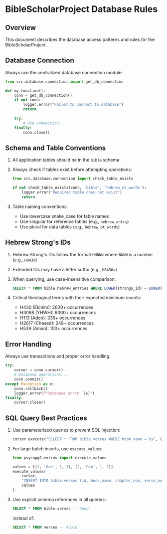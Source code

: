 # BibleScholarProject Database Rules

## Overview

This document describes the database access patterns and rules for the BibleScholarProject.

## Database Connection

Always use the centralized database connection module:

```python
from src.database.connection import get_db_connection

def my_function():
    conn = get_db_connection()
    if not conn:
        logger.error("Failed to connect to database")
        return
    
    try:
        # Use connection...
    finally:
        conn.close()
```

## Schema and Table Conventions

1. All application tables should be in the `bible` schema
2. Always check if tables exist before attempting operations:
   ```python
   from src.database.connection import check_table_exists
   
   if not check_table_exists(conn, 'bible', 'hebrew_ot_words'):
       logger.error("Required table does not exist")
       return
   ```

3. Table naming conventions:
   - Use lowercase snake_case for table names
   - Use singular for reference tables (e.g., `hebrew_entry`)
   - Use plural for data tables (e.g., `hebrew_ot_words`)

## Hebrew Strong's IDs

1. Hebrew Strong's IDs follow the format `HNNNN` where `NNNN` is a number (e.g., `H0430`)
2. Extended IDs may have a letter suffix (e.g., `H0430a`)
3. When querying, use case-insensitive comparison:
   ```sql
   SELECT * FROM bible.hebrew_entries WHERE LOWER(strongs_id) = LOWER('H0430')
   ```

4. Critical theological terms with their expected minimum counts:
   - H430 (Elohim): 2600+ occurrences
   - H3068 (YHWH): 6000+ occurrences
   - H113 (Adon): 335+ occurrences
   - H2617 (Chesed): 248+ occurrences
   - H539 (Aman): 100+ occurrences

## Error Handling

Always use transactions and proper error handling:

```python
try:
    cursor = conn.cursor()
    # Database operations...
    conn.commit()
except Exception as e:
    conn.rollback()
    logger.error(f"Database error: {e}")
finally:
    cursor.close()
```

## SQL Query Best Practices

1. Use parameterized queries to prevent SQL injection:
   ```python
   cursor.execute("SELECT * FROM bible.verses WHERE book_name = %s", (book_name,))
   ```

2. For large batch inserts, use `execute_values`:
   ```python
   from psycopg2.extras import execute_values
   
   values = [(1, 'Gen', 1, 1), (2, 'Gen', 1, 2)]
   execute_values(
       cursor,
       "INSERT INTO bible.verses (id, book_name, chapter_num, verse_num) VALUES %s",
       values
   )
   ```

3. Use explicit schema references in all queries:
   ```sql
   SELECT * FROM bible.verses -- Good
   ```
   instead of:
   ```sql
   SELECT * FROM verses -- Avoid
   ``` 